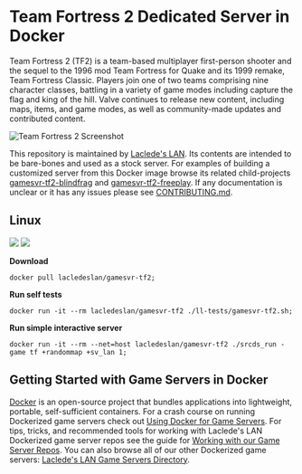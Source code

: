 # Team Fortress 2 Dedicated Server in Docker

Team Fortress 2 (TF2) is a team-based multiplayer first-person shooter and the sequel to the 1996 mod Team Fortress for Quake and its 1999 remake, Team Fortress Classic. Players join one of two teams comprising nine character classes, battling in a variety of game modes including capture the flag and king of the hill. Valve continues to release new content, including maps, items, and game modes, as well as community-made updates and contributed content.

![Team Fortress 2 Screenshot](https://raw.githubusercontent.com/LacledesLAN/gamesvr-tf2/master/.misc/artwork1.jpg "Team Fortress 2 Screenshot")

This repository is maintained by [Laclede's LAN](https://lacledeslan.com). Its contents are intended to be bare-bones and used as a stock server. For examples of building a customized server from this Docker image browse its related child-projects [gamesvr-tf2-blindfrag](https://github.com/LacledesLAN/gamesvr-tf2-blindfrag) and [gamesvr-tf2-freeplay](https://github.com/LacledesLAN/gamesvr-tf2-freeplay). If any documentation is unclear or it has any issues please see [CONTRIBUTING.md](./CONTRIBUTING.md).


## Linux
[![](https://images.microbadger.com/badges/version/lacledeslan/gamesvr-tf2.svg)](https://microbadger.com/images/lacledeslan/gamesvr-tf2 "Get your own version badge on microbadger.com")
[![](https://images.microbadger.com/badges/image/lacledeslan/gamesvr-tf2.svg)](https://microbadger.com/images/lacledeslan/gamesvr-tf2 "Get your own image badge on microbadger.com")

**Download**

```shell
docker pull lacledeslan/gamesvr-tf2;
```

**Run self tests**

```shell
docker run -it --rm lacledeslan/gamesvr-tf2 ./ll-tests/gamesvr-tf2.sh;
```

**Run simple interactive server**

```shell
docker run -it --rm --net=host lacledeslan/gamesvr-tf2 ./srcds_run -game tf +randommap +sv_lan 1;
```

## Getting Started with Game Servers in Docker

[Docker](https://docs.docker.com/) is an open-source project that bundles applications into lightweight, portable, self-sufficient containers. For a crash course on running Dockerized game servers check out [Using Docker for Game Servers](https://github.com/LacledesLAN/README.1ST/blob/master/GameServers/DockerAndGameServers.md). For tips, tricks, and recommended tools for working with Laclede's LAN Dockerized game server repos see the guide for [Working with our Game Server Repos](https://github.com/LacledesLAN/README.1ST/blob/master/GameServers/WorkingWithOurRepos.md). You can also browse all of our other Dockerized game servers: [Laclede's LAN Game Servers Directory](https://github.com/LacledesLAN/README.1ST/tree/master/GameServers).
